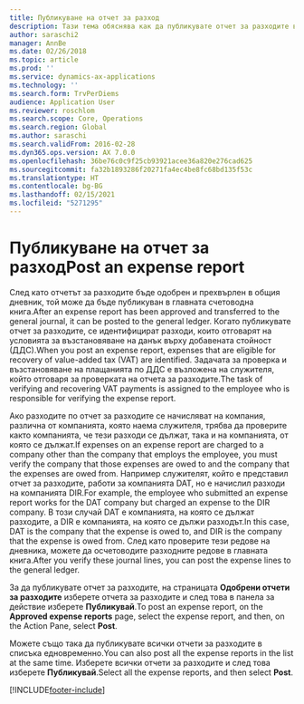 ```yaml
---
title: Публикуване на отчет за разход
description: Тази тема обяснява как да публикувате отчет за разходите в главната книга.
author: saraschi2
manager: AnnBe
ms.date: 02/26/2018
ms.topic: article
ms.prod: ''
ms.service: dynamics-ax-applications
ms.technology: ''
ms.search.form: TrvPerDiems
audience: Application User
ms.reviewer: roschlom
ms.search.scope: Core, Operations
ms.search.region: Global
ms.author: saraschi
ms.search.validFrom: 2016-02-28
ms.dyn365.ops.version: AX 7.0.0
ms.openlocfilehash: 36be76c0c9f25cb93921acee36a820e276cad625
ms.sourcegitcommit: fa32b1893286f20271fa4ec4be8fc68bd135f53c
ms.translationtype: HT
ms.contentlocale: bg-BG
ms.lasthandoff: 02/15/2021
ms.locfileid: "5271295"
---
```

# <a name="post-an-expense-report"></a><span data-ttu-id="b554a-103">Публикуване на отчет за разход</span><span class="sxs-lookup"><span data-stu-id="b554a-103">Post an expense report</span></span>

<span data-ttu-id="b554a-104">След като отчетът за разходите бъде одобрен и прехвърлен в общия дневник, той може да бъде публикуван в главната счетоводна книга.</span><span class="sxs-lookup"><span data-stu-id="b554a-104">After an expense report has been approved and transferred to the general journal, it can be posted to the general ledger.</span></span> <span data-ttu-id="b554a-105">Когато публикувате отчет за разходите, се идентифицират разходи, които отговарят на условията за възстановяване на данък върху добавената стойност (ДДС).</span><span class="sxs-lookup"><span data-stu-id="b554a-105">When you post an expense report, expenses that are eligible for recovery of value-added tax (VAT) are identified.</span></span> <span data-ttu-id="b554a-106">Задачата за проверка и възстановяване на плащанията по ДДС е възложена на служителя, който отговаря за проверката на отчета за разходите.</span><span class="sxs-lookup"><span data-stu-id="b554a-106">The task of verifying and recovering VAT payments is assigned to the employee who is responsible for verifying the expense report.</span></span>

<span data-ttu-id="b554a-107">Ако разходите по отчет за разходите се начисляват на компания, различна от компанията, която наема служителя, трябва да проверите както компанията, че тези разходи се дължат, така и на компанията, от която се дължат.</span><span class="sxs-lookup"><span data-stu-id="b554a-107">If expenses on an expense report are charged to a company other than the company that employs the employee, you must verify the company that those expenses are owed to and the company that the expenses are owed from.</span></span> <span data-ttu-id="b554a-108">Например служителят, който е представил отчет за разходите, работи за компанията DAT, но е начислил разходи на компанията DIR.</span><span class="sxs-lookup"><span data-stu-id="b554a-108">For example, the employee who submitted an expense report works for the DAT company but charged an expense to the DIR company.</span></span> <span data-ttu-id="b554a-109">В този случай DAT е компанията, на която се дължат разходите, а DIR е компанията, на която се дължи разходът.</span><span class="sxs-lookup"><span data-stu-id="b554a-109">In this case, DAT is the company that the expense is owed to, and DIR is the company that the expense is owed from.</span></span> <span data-ttu-id="b554a-110">След като проверите тези редове на дневника, можете да осчетоводите разходните редове в главната книга.</span><span class="sxs-lookup"><span data-stu-id="b554a-110">After you verify these journal lines, you can post the expense lines to the general ledger.</span></span>

<span data-ttu-id="b554a-111">За да публикувате отчет за разходите, на страницата **Одобрени отчети за разходите** изберете отчета за разходите и след това в панела за действие изберете **Публикувай**.</span><span class="sxs-lookup"><span data-stu-id="b554a-111">To post an expense report, on the **Approved expense reports** page, select the expense report, and then, on the Action Pane, select **Post**.</span></span>

<span data-ttu-id="b554a-112">Можете също така да публикувате всички отчети за разходите в списъка едновременно.</span><span class="sxs-lookup"><span data-stu-id="b554a-112">You can also post all the expense reports in the list at the same time.</span></span> <span data-ttu-id="b554a-113">Изберете всички отчети за разходите и след това изберете **Публикувай**.</span><span class="sxs-lookup"><span data-stu-id="b554a-113">Select all the expense reports, and then select **Post**.</span></span>


[!INCLUDE[footer-include](../includes/footer-banner.md)]